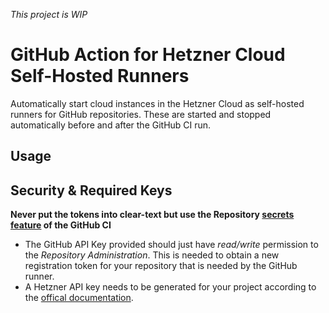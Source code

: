 _This project is WIP_

# GitHub Action for Hetzner Cloud Self-Hosted Runners

Automatically start cloud instances in the Hetzner Cloud as self-hosted runners
for GitHub repositories. These are started and stopped automatically before and
after the GitHub CI run.

## Usage

## Security & Required Keys

**Never put the tokens into clear-text but use the Repository
[secrets feature](XXX) of the GitHub CI**

* The GitHub API Key provided should just have _read/write_ permission to
the *Repository Administration*. This is needed to obtain a new registration
token for your repository that is needed by the GitHub runner.
* A Hetzner API key needs to be generated for your project according to the
[offical documentation](https://docs.hetzner.cloud/#getting-started).
